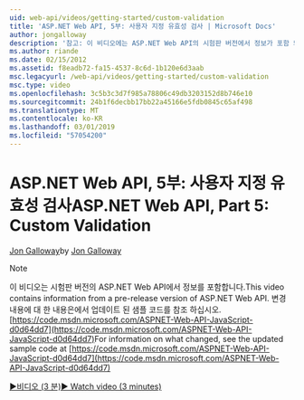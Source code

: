 ```yaml
---
uid: web-api/videos/getting-started/custom-validation
title: 'ASP.NET Web API, 5부: 사용자 지정 유효성 검사 | Microsoft Docs'
author: jongalloway
description: '참고: 이 비디오에는 ASP.NET Web API의 시험판 버전에서 정보가 포함 되어 있습니다.'
ms.author: riande
ms.date: 02/15/2012
ms.assetid: f8eadb72-fa15-4537-8c6d-1b120e6d3aab
msc.legacyurl: /web-api/videos/getting-started/custom-validation
msc.type: video
ms.openlocfilehash: 3c5b3c3d7f985a78806c49db3203152d8b746e10
ms.sourcegitcommit: 24b1f6decbb17bb22a45166e5fdb0845c65af498
ms.translationtype: MT
ms.contentlocale: ko-KR
ms.lasthandoff: 03/01/2019
ms.locfileid: "57054200"
---
```

<a name="aspnet-web-api-part-5-custom-validation"></a><span data-ttu-id="0a230-103">ASP.NET Web API, 5부: 사용자 지정 유효성 검사</span><span class="sxs-lookup"><span data-stu-id="0a230-103">ASP.NET Web API, Part 5: Custom Validation</span></span>
====================
<span data-ttu-id="0a230-104">[Jon Galloway](https://github.com/jongalloway)</span><span class="sxs-lookup"><span data-stu-id="0a230-104">by [Jon Galloway](https://github.com/jongalloway)</span></span>

> [!NOTE]
> <span data-ttu-id="0a230-105">이 비디오는 시험판 버전의 ASP.NET Web API에서 정보를 포함합니다.</span><span class="sxs-lookup"><span data-stu-id="0a230-105">This video contains information from a pre-release version of ASP.NET Web API.</span></span> <span data-ttu-id="0a230-106">변경 내용에 대 한 내용은에서 업데이트 된 샘플 코드를 참조 하십시오. [https://code.msdn.microsoft.com/ASPNET-Web-API-JavaScript-d0d64dd7](https://code.msdn.microsoft.com/ASPNET-Web-API-JavaScript-d0d64dd7)</span><span class="sxs-lookup"><span data-stu-id="0a230-106">For information on what changed, see the updated sample code at [https://code.msdn.microsoft.com/ASPNET-Web-API-JavaScript-d0d64dd7](https://code.msdn.microsoft.com/ASPNET-Web-API-JavaScript-d0d64dd7)</span></span>

[<span data-ttu-id="0a230-107">&#9654;비디오 (3 분)</span><span class="sxs-lookup"><span data-stu-id="0a230-107">&#9654; Watch video (3 minutes)</span></span>](https://channel9.msdn.com/Blogs/ASP-NET-Site-Videos/custom-validation)

